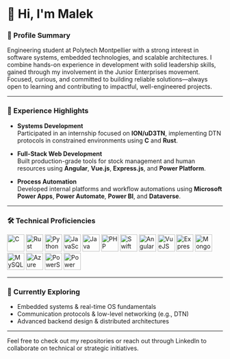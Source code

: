 # 👋 Hi, I'm Malek

### 🧭 Profile Summary  
Engineering student at Polytech Montpellier with a strong interest in software systems, embedded technologies, and scalable architectures. I combine hands-on experience in development with solid leadership skills, gained through my involvement in the Junior Enterprises movement. Focused, curious, and committed to building reliable solutions—always open to learning and contributing to impactful, well-engineered projects.

---

### 💼 Experience Highlights

- **Systems Development**  
  Participated in an internship focused on **ION/uD3TN**, implementing DTN protocols in constrained environments using **C** and **Rust**.

- **Full-Stack Web Development**  
  Built production-grade tools for stock management and human resources using **Angular**, **Vue.js**, **Express.js**, and **Power Platform**.

- **Process Automation**  
  Developed internal platforms and workflow automations using **Microsoft Power Apps**, **Power Automate**, **Power BI**, and **Dataverse**.


---

### 🛠️ Technical Proficiencies

<p align="left">
  <img src="https://cdn.jsdelivr.net/gh/devicons/devicon/icons/c/c-original.svg" width="40" height="40" alt="C"/>
  <img src="https://www.rust-lang.org/logos/rust-logo-32x32.png" width="40" height="40" alt="Rust"/>
  <img src="https://cdn.jsdelivr.net/gh/devicons/devicon/icons/python/python-original.svg" width="40" height="40" alt="Python"/>
  <img src="https://cdn.jsdelivr.net/gh/devicons/devicon/icons/javascript/javascript-original.svg" width="40" height="40" alt="JavaScript"/>
  <img src="https://cdn.jsdelivr.net/gh/devicons/devicon/icons/java/java-original.svg" width="40" height="40" alt="Java"/>
  <img src="https://cdn.jsdelivr.net/gh/devicons/devicon/icons/php/php-original.svg" width="40" height="40" alt="PHP"/>
  <img src="https://cdn.jsdelivr.net/gh/devicons/devicon/icons/swift/swift-original.svg" width="40" height="40" alt="Swift"/>
  <img src="https://cdn.jsdelivr.net/gh/devicons/devicon/icons/angularjs/angularjs-original.svg" width="40" height="40" alt="Angular"/>
  <img src="https://cdn.jsdelivr.net/gh/devicons/devicon/icons/vuejs/vuejs-original.svg" width="40" height="40" alt="VueJS"/>
  <img src="https://cdn.jsdelivr.net/gh/devicons/devicon/icons/express/express-original.svg" width="40" height="40" alt="ExpressJS"/>
  <img src="https://cdn.jsdelivr.net/gh/devicons/devicon/icons/mongodb/mongodb-original.svg" width="40" height="40" alt="MongoDB"/>
  <img src="https://cdn.jsdelivr.net/gh/devicons/devicon/icons/mysql/mysql-original.svg" width="40" height="40" alt="MySQL"/>
  <img src="https://cdn.jsdelivr.net/gh/devicons/devicon/icons/azure/azure-original.svg" width="40" height="40" alt="Azure"/>
  <img src="https://cdn.jsdelivr.net/gh/devicons/devicon/icons/powershell/powershell-original.svg" width="40" height="40" alt="PowerShell"/>
  <img src="https://upload.wikimedia.org/wikipedia/commons/c/cf/Microsoft_Power_BI_Logo.svg](https://upload.wikimedia.org/wikipedia/commons/thumb/c/cf/New_Power_BI_Logo.svg/langfr-1024px-New_Power_BI_Logo.svg.png" width="40" height="40" alt="Power BI"/>
</p>

---

### 📌 Currently Exploring

- Embedded systems & real-time OS fundamentals  
- Communication protocols & low-level networking (e.g., DTN)  
- Advanced backend design & distributed architectures  

---

Feel free to check out my repositories or reach out through LinkedIn to collaborate on technical or strategic initiatives.
